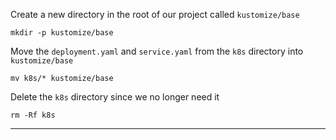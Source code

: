 



Create a new directory in the root of our project called `kustomize/base`
```execute-1
mkdir -p kustomize/base
```

Move the `deployment.yaml` and `service.yaml` from the `k8s` directory into `kustomize/base`
```execute-1
mv k8s/* kustomize/base
```


Delete the `k8s` directory since we no longer need it
```execute-1
rm -Rf k8s
```




---

